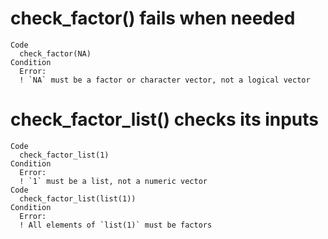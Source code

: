 # check_factor() fails when needed

    Code
      check_factor(NA)
    Condition
      Error:
      ! `NA` must be a factor or character vector, not a logical vector

# check_factor_list() checks its inputs

    Code
      check_factor_list(1)
    Condition
      Error:
      ! `1` must be a list, not a numeric vector
    Code
      check_factor_list(list(1))
    Condition
      Error:
      ! All elements of `list(1)` must be factors

